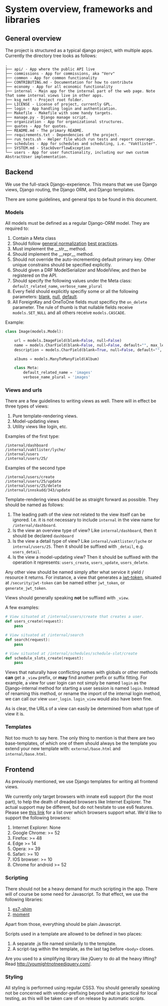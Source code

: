 # System overview, frameworks and libraries

## General overview

The project is structured as a typical django project, with multiple apps. Currently the directory tree looks as follows:

```
.
├── api/ - App where the public API live 
├── commissions - App for commissions, aka "Verv"
├── common - App for common functionality 
├── CONTRIBUTING.md - Documentation for how to contribute
├── economy - App for all economic functionality
├── internal - Main app for the internal part of the web page. Note that some internal views live in other apps.
├── ksg_nett - Project root folder.
├── LICENSE - License of project, currently GPL.
├── login - App handling login and authentication.
├── Makefile - Makefile with some handy targets.
├── manage.py - Django manage script.
├── organization - App for organizational structures.
├── quotes - App for quotes.
├── README.md - The primary README.
├── requirements.txt - Dependencies of the project.
├── run_tests.sh - Helper file which run tests and report coverage.
├── schedules - App for schedules and scheduling, i.e. "Vaktlister".
├── SYSTEM.md - StackOverflowException
└── users - App for user functionality, including our own custom AbstractUser implementation.

```

## Backend
We use the full-stack Django-experience. This means that we use Django views, Django routing, the Django ORM, and Django templates.

There are some guidelines, and general tips to be found in this document.

### Models
All models must be defined as a regular Django-ORM model. They are required to:

1. Contain a Meta class
2. Should follow [general normalization](https://en.wikipedia.org/wiki/Database_normalization) [best practices](http://agiledata.org/essays/dataNormalization.html).
3. Must implement the \_\_str\_\_ method.
4. Should implement the \_\_repr\_\_ method.
5. Should not override the auto-incrementing default primary key. Other unique constrains should be specified explicitly.
6. Should given a DRF ModelSerializer and ModelView, and then be registered on the API.
7. Should specify the following values under the Meta class: `default_related_name`, `verbose_name_plural`
8. Every field should explicitly specifiy some or all the following parameters: [blank](https://docs.djangoproject.com/en/1.11/ref/models/fields/#blank), [null](https://docs.djangoproject.com/en/1.11/ref/models/fields/#null), [default](https://docs.djangoproject.com/en/1.11/ref/models/fields/#default).
9. All ForeignKey and OneToOne fields must specificy the `on_delete` parameter. The rule of thumb is that nullable
fields receive `models.SET_NULL` and all others receive `models.CASCADE`.


Example:

```python
class Image(models.Model):

    url = models.ImageField(blank=False, null=False)
    name = models.CharField(blank=False, null=False, default="", max_length=128)
    description = models.CharField(blank=True, null=False, default="", max_length=None)

    albums = models.ManyToManyField(Album)

    class Meta:
        default_related_name = 'images'
        verbose_name_plural = 'images'
```


### Views and urls
There are a few guidelines to writing views as well. There will in effect be three types of views:
1. Pure template-rendering views.
2. Model-updating views
3. Utility views like login, etc.

Examples of the first type:
```
/internal/dashboard
/internal/vaktlister/lyche/
/internal/users
/internal/users/25/
```

Examples of the second type
```
/internal/users/create
/internal/users/25/update
/internal/users/25/delete
/internal/innskudd/343/update
```

Template-rendering views should be as straight forward as possible. They should be named as follows:

1. The leading path of the view not related to the view itself can be ignored. I.e. it is not necessary to include `internal` in the view name for `/internal/dashboard`.
2. Is the view an overview type of view? Like `internal/dashboard`, then it should be declared `dashboard`
3. Is the view a detail type of view? Like `internal/vaktlister/lyche` or `internal/users/25`. Then it should be suffixed with `_detail`, e.g. `users_detail`.
4. Is the view a model-updating view? Then it should be suffixed with the operation it represents: `users_create`, `users_update`, `users_delete`.

Any other view should be named simply after what service it yield / resource it returns. For instance, a view that generates a [jwt-token](https://jwt.io/), situated at `/security/jwt-token` can be named either `jwt_token`, or `generate_jwt_token`.

Views should generally speaking **not** be suffixed with `_view`.

A few examples:

```python
# View situated at /internal/users/create that creates a user.
def users_create(request):
    pass

# View situated at /internal/search
def search(request):
    pass

# View situated at /internal/schedules/schedule-slot/create
def schedule_slots_create(request):
    pass
```

Views that naturally have conflicting names with globals or other methods **can** get a `_view` prefix, or **may** find another prefix or suffix fitting. For example, a view for user login can not simply be named `login` as the Django-internal method for starting a user session is named `login`. Instead of renaming this method, or rename the import of the internal login method, we can call our view `user_login`. `login_view` would also have been fine.

As is clear, the URLs of a view can easily be determined from what type of view it is.

### Templates

Not too much to say here. The only thing to mention is that there are two base-templates, of which one of them should always be the template you extend your new template with: `external/base.html` and `internal/base.html`.


## Frontend

As previously mentioned, we use Django templates for writing all frontend views.

We currently only target browsers with innate es6 support (for the most part), to help the death of dreaded browsers like Internet Explorer. The actual support may be different, but do not hesitate to use es6 features. Please see [this link](https://kangax.github.io/compat-table/es6/) for a list over which browsers support what. We'd like to support the following browsers:

1. Internet Explorer: None
2. Google Chrome: >= 52
3. Firefox: >= 48
4. Edge >= 14
5. Opera: >= 39
6. Safari: >= 10
7. IOS browser: >= 10
8. Chrome for android >= 52

### Scripting

There should not be a heavy demand for much scripting in the app. There will of course be some need for Javascript. To that effect, we use the following libraries:

1. [es7-shim](https://github.com/es-shims/es7-shim)
2. [moment](https://momentjs.com/docs/)

Apart from those, everything should be plain Javascript.

Scripts used in a template are allowed to be defined in two places:
1. A separate .js file named similarily to the template.
2. A script-tag within the template, as the last tag before `<body>` closes.

Are you used to a simplifying library like jQuery to do all the heavy lifting? Read http://youmightnotneedjquery.com/.

### Styling
All styling is performed using regular CSS3. You should generally speaking not be concerned with vendor-prefixing beyond what is practical for local testing, as this will be taken care of on release by automatic scripts.
